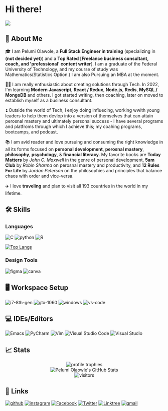 # Hi there! 

<img src="https://media.giphy.com/media/oydIov5VxxXcG0mu1P/giphy.gif">

## 🚀 About Me

🎓 I am Pelumi Olawole, a **Full Stack Engineer in training** (specializing in **(not decided yet)**) and a **Top Rated** [**Freelance business consultant, coach, and 'professional' content writer**]. I am a graduate of the Federal University of Technology, and my course of study was Mathematics(Statistics Option.) I am also Pursuing an MBA at the moment.

👨‍💻 I am really enthusiastic about creating solutions through Tech. In 2022, I'm learning **Modern Javascript**, **React / Redux**, **Node.js**, **Redis**, **MySQL / MongoDB** and others. I got started writing, then coaching, later on moved to establish myself as a business consultant. 

⏫ Outside the world of Tech, I enjoy doing influecing, working wwith young leaders to help them devlop into a version of themselves that can attain perosnal mastery and ultimately personal success - I have several programs and platfroms through which I achieve this; my coahing programs, bootcamps, and podcast. 

📚 I am avid reader and love pursuing and consuming the right knowledge in all its forms focused on **personal development**, **perosnal mastery**, **philosophy**, **psychology**, & **financial literacy**. My favorite books are **Today Matters** by _John C. Maxwell_ in the genre of personal development, **5am Club** by _Robin Sharma_ on perosnal mastery and productivity, and **12 Rules For Life** by _Jordan Peterson_ on the philosophies and principles that balance chaos with order and vice-versa.

✈️ I love **traveling** and plan to visit all 193 countries in the world in my lifetime. 


## 🛠️ Skills

### Languages

![C](https://img.shields.io/badge/c-%2300599C.svg?style=for-the-badge&logo=c&logoColor=white)
![python](https://img.shields.io/badge/Python-3776AB?style=for-the-badge&logo=python&logoColor=white)
![R](https://img.shields.io/badge/r-%23276DC3.svg?style=for-the-badge&logo=r&logoColor=white)

[![Top Langs](https://github-readme-stats.vercel.app/api/top-langs/?username=pelumiolawole)](https://github.com/pelumiolawole/github-readme-stats)

### Design Tools

![figma](https://img.shields.io/badge/figma-000000?style=for-the-badge&logo=figma&logoColor=white)
![canva](https://img.shields.io/badge/canva-00C4CC?style=for-the-badge&logo=canva&logoColor=white)

## 🖥️ Workspace Setup

![i7-8th-gen](https://img.shields.io/badge/Intel-Core_i7_8th-0071C5?style=for-the-badge&logo=intel&logoColor=white)
![gtx-1060](https://img.shields.io/badge/NVIDIA-GTX_1060-76B900?style=for-the-badge&logo=nvidia&logoColor=white)
![windows](https://img.shields.io/badge/Windows_10-0078D6?style=for-the-badge&logo=windows&logoColor=white)
![vs-code](https://img.shields.io/badge/VS_Code-007ACC?style=for-the-badge&logo=Visual-Studio-Code&logoColor=white)

## 💻 IDEs/Editors
![Emacs](https://img.shields.io/badge/Emacs-%237F5AB6.svg?&style=for-the-badge&logo=gnu-emacs&logoColor=white)
![PyCharm](https://img.shields.io/badge/pycharm-143?style=for-the-badge&logo=pycharm&logoColor=black&color=black&labelColor=green)
![Vim](https://img.shields.io/badge/VIM-%2311AB00.svg?style=for-the-badge&logo=vim&logoColor=white)
![Visual Studio Code](https://img.shields.io/badge/Visual%20Studio%20Code-0078d7.svg?style=for-the-badge&logo=visual-studio-code&logoColor=white)
![Visual Studio](https://img.shields.io/badge/Visual%20Studio-5C2D91.svg?style=for-the-badge&logo=visual-studio&logoColor=white)




## 📈 Stats

<div align="center">
    <img src="https://github-profile-trophy.vercel.app/?username=pelumiolawole&row=1&column=6&margin-h=8&theme=darkhub&count_private=true&margin-w=15&no-frame=true" alt="profile trophies" />
    <br />
    <img src="https://github-readme-stats.vercel.app/api?username=pelumiolawole&show_icons=true&hide_border=true" alt="Pelumi Olaowle's GitHub Stats">
    <br />
    <img src="https://visitor-badge.laobi.icu/badge?page_id=pelumiolawole.pelumiolawole" alt="visitors">
</div>

## 🔗 Links

[![github](https://img.shields.io/badge/GitHub-000000?style=for-the-badge&logo=GitHub&logoColor=white)](https://github.com/pelumiolawole)
[![instagram](https://img.shields.io/badge/Instagram-E4405F?style=for-the-badge&logo=instagram&logoColor=white)](https://www.instagram.com/pelumiolawole/)
[![Facebook](https://img.shields.io/badge/Facebook-%231877F2.svg?style=for-the-badge&logo=Facebook&logoColor=white)](https://www.facebook.com/peluolawole/)
[![Twitter](https://img.shields.io/badge/Twitter-%231DA1F2.svg?style=for-the-badge&logo=Twitter&logoColor=white)](https://www.twitter.com/peluolawole/)
[![Linktree](https://img.shields.io/badge/linktree-1de9b6?style=for-the-badge&logo=linktree&logoColor=white)](https://www.linktr.ee/peluolawole/)
[![gmail](https://img.shields.io/badge/Gmail-D14836?style=for-the-badge&logo=Gmail&logoColor=white)](mailto:https://github.com/pelumiolawole)
